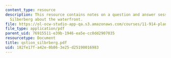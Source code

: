 ```yaml
---
content_type: resource
description: This resource contains notes on a question and answer session with Susan
  Silberberg about the waterfront.
file: https://ol-ocw-studio-app-qa.s3.amazonaws.com/courses/11-914-planning-communication-spring-2007/182fe17fa42e0b863e25d25190016983_qstion_silbrberg.pdf
file_type: application/pdf
parent_uid: 76915511-e39b-1946-ea5e-cc0dd2907035
resourcetype: Document
title: qstion_silbrberg.pdf
uid: 182fe17f-a42e-0b86-3e25-d25190016983
---
```

